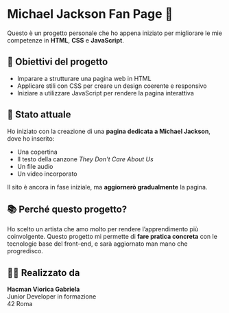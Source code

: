 # Michael Jackson Fan Page 🎤

Questo è un progetto personale che ho appena iniziato per migliorare le mie competenze in **HTML**, **CSS** e **JavaScript**.

## 🔧 Obiettivi del progetto

- Imparare a strutturare una pagina web in HTML
- Applicare stili con CSS per creare un design coerente e responsivo
- Iniziare a utilizzare JavaScript per rendere la pagina interattiva

## 🚧 Stato attuale

Ho iniziato con la creazione di una **pagina dedicata a Michael Jackson**, dove ho inserito:
- Una copertina
- Il testo della canzone *They Don't Care About Us*
- Un file audio
- Un video incorporato

Il sito è ancora in fase iniziale, ma **aggiornerò gradualmente** la pagina.
## 📚 Perché questo progetto?

Ho scelto un artista che amo molto per rendere l’apprendimento più coinvolgente. Questo progetto mi permette di **fare pratica concreta** con le tecnologie base del front-end, e sarà aggiornato man mano che progredisco.

## 👩‍💻 Realizzato da

**Hacman Viorica Gabriela**  
Junior Developer in formazione  
42 Roma  
